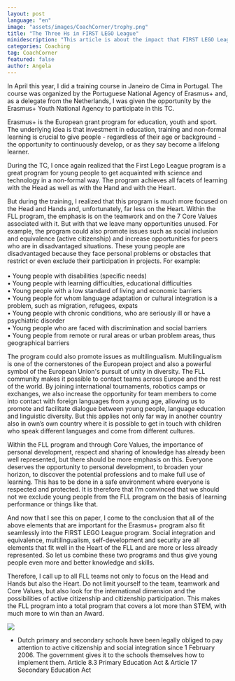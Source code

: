 ```yaml
---
layout: post
language: "en"
image: "assets/images/CoachCorner/trophy.png"
title: "The Three Hs in FIRST LEGO League"
minidescription: "This article is about the impact that FIRST LEGO League can have on a team if you look beyond the awards and STEM, and embrace its international dimension and its possibilities for active citizenship."
categories: Coaching
tag: CoachCorner
featured: false
author: Angela
---
```


In April this year, I did a training course in Janeiro de Cima in Portugal. The course was organized by the Portuguese National Agency of Erasmus+ and, as a delegate from the Netherlands, I was given the opportunity by the Erasmus+ Youth National Agency to participate in this TC.

Erasmus+ is the European grant program for education, youth and sport. The underlying idea is that investment in education, training and non-formal learning is crucial to give people - regardless of their age or background - the opportunity to continuously develop, or as they say become a lifelong learner.

During the TC, I once again realized that the First Lego League program is a great program for young people to get acquainted with science and technology in a non-formal way. The program achieves all facets of learning with the Head as well as with the Hand and with the Heart.

But during the training, I realized that this program is much more focused on the Head and Hands and, unfortunately, far less on the Heart. Within the FLL program, the emphasis is on the teamwork and on the 7 Core Values associated with it. But with that we leave many opportunities unused. For example, the program could also promote issues such as social inclusion and equivalence (active citizenship) and increase opportunities for peers who are in disadvantaged situations. These young people are disadvantaged because they face personal problems or obstacles that restrict or even exclude their participation in projects. For example: <br> <br>
• Young people with disabilities (specific needs) <br>
• Young people with learning difficulties, educational difficulties <br>
• Young people with a low standard of living and economic barriers <br>
• Young people for whom language adaptation or cultural integration is a problem, such as migration, refugees, expats <br>
• Young people with chronic conditions, who are seriously ill or have a psychiatric disorder <br>
• Young people who are faced with discrimination and social barriers <br>
• Young people from remote or rural areas or urban problem areas, thus geographical barriers <br>

The program could also promote issues as multilingualism. Multilingualism is one of the cornerstones of the European project and also a powerful symbol of the European Union's pursuit of unity in diversity. The FLL community makes it possible to contact teams across Europe and the rest of the world. By joining international tournaments, robotics camps or exchanges, we also increase the opportunity for team members to come into contact with foreign languages from a young age, allowing us to promote and facilitate dialogue between young people, language education and linguistic diversity. But this applies not only far way in another country also in own’s own country where it is possible to get in touch with children who speak different languages and come from different cultures.

Within the FLL program and through Core Values, the importance of personal development, respect and sharing of knowledge has already been well represented, but there should be more emphasis on this. Everyone deserves the opportunity to personal development,  to broaden your horizon, to discover the potential professions and to make full use of learning. This has to be done in a safe environment where everyone is respected and protected. It is therefore that I’m convinced that we should not we exclude young people from the FLL program on the basis of learning performance or things like that.

And now that I see this on paper, I come to the conclusion that all of the above elements that are important for the Erasmus+ program also fit seamlessly into the FIRST LEGO League program. Social integration and equivalence, multilingualism, self-development and security are all elements that fit well in the Heart of the FLL and are more or less already represented. So let us combine these two programs and thus give young people even more and better knowledge and skills.

Therefore, I call up to all FLL teams not only to focus on the Head and Hands but also the Heart. Do not limit yourself to the team, teamwork and Core Values, but also look for the international dimension and the possibilities of active citizenship and citizenship participation. This makes the FLL program into a total program that covers a lot more than STEM, with much more to win than an Award.

![](/images/coachcorner/FLLlogo.png)

* Dutch primary and secondary schools have been legally obliged to pay attention to active citizenship and social integration since 1 February 2006. The government gives it to the schools themselves how to implement them. Article 8.3 Primary Education Act & Article 17 Secondary Education Act
